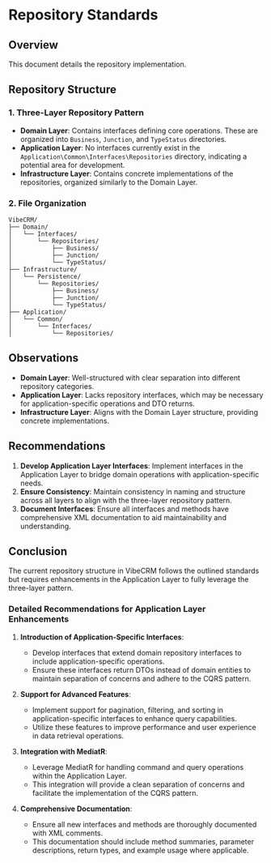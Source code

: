 # Repository Standards

## Overview
This document details the repository implementation.

## Repository Structure

### 1. Three-Layer Repository Pattern
- **Domain Layer**: Contains interfaces defining core operations. These are organized into `Business`, `Junction`, and `TypeStatus` directories.
- **Application Layer**: No interfaces currently exist in the `Application\Common\Interfaces\Repositories` directory, indicating a potential area for development.
- **Infrastructure Layer**: Contains concrete implementations of the repositories, organized similarly to the Domain Layer.

### 2. File Organization
```
VibeCRM/
├── Domain/
│   └── Interfaces/
│       └── Repositories/
│           ├── Business/
│           ├── Junction/
│           └── TypeStatus/
├── Infrastructure/
│   └── Persistence/
│       └── Repositories/
│           ├── Business/
│           ├── Junction/
│           └── TypeStatus/
├── Application/
│   └── Common/
│       └── Interfaces/
│           └── Repositories/
```

## Observations
- **Domain Layer**: Well-structured with clear separation into different repository categories.
- **Application Layer**: Lacks repository interfaces, which may be necessary for application-specific operations and DTO returns.
- **Infrastructure Layer**: Aligns with the Domain Layer structure, providing concrete implementations.

## Recommendations
1. **Develop Application Layer Interfaces**: Implement interfaces in the Application Layer to bridge domain operations with application-specific needs.
2. **Ensure Consistency**: Maintain consistency in naming and structure across all layers to align with the three-layer repository pattern.
3. **Document Interfaces**: Ensure all interfaces and methods have comprehensive XML documentation to aid maintainability and understanding.

## Conclusion
The current repository structure in VibeCRM follows the outlined standards but requires enhancements in the Application Layer to fully leverage the three-layer pattern.

### Detailed Recommendations for Application Layer Enhancements
1. **Introduction of Application-Specific Interfaces**:
   - Develop interfaces that extend domain repository interfaces to include application-specific operations.
   - Ensure these interfaces return DTOs instead of domain entities to maintain separation of concerns and adhere to the CQRS pattern.

2. **Support for Advanced Features**:
   - Implement support for pagination, filtering, and sorting in application-specific interfaces to enhance query capabilities.
   - Utilize these features to improve performance and user experience in data retrieval operations.

3. **Integration with MediatR**:
   - Leverage MediatR for handling command and query operations within the Application Layer.
   - This integration will provide a clean separation of concerns and facilitate the implementation of the CQRS pattern.

4. **Comprehensive Documentation**:
   - Ensure all new interfaces and methods are thoroughly documented with XML comments.
   - This documentation should include method summaries, parameter descriptions, return types, and example usage where applicable.

